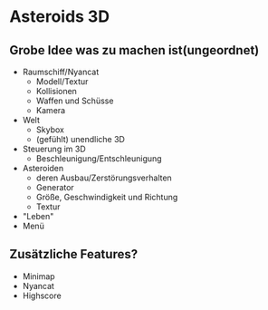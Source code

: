 # Asteroids 3D

## Grobe Idee was zu machen ist(ungeordnet)
- Raumschiff/Nyancat
    - Modell/Textur
    - Kollisionen
    - Waffen und Schüsse
    - Kamera
- Welt
    - Skybox
    - (gefühlt) unendliche 3D 
- Steuerung im 3D
    - Beschleunigung/Entschleunigung
- Asteroiden 
    - deren Ausbau/Zerstörungsverhalten
    - Generator
    - Größe, Geschwindigkeit und Richtung
    - Textur
- "Leben"
- Menü


## Zusätzliche Features?
- Minimap
- Nyancat
- Highscore
